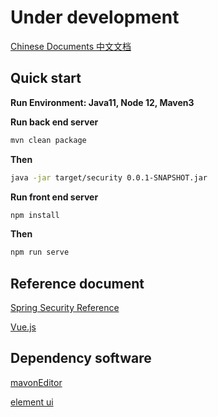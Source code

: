 # Under development

[Chinese Documents 中文文档](https://github.com/PuZhiweizuishuai/SpringSecurity-JWT-Vue-Deom/blob/master/README-Zh-CN.md)

## Quick start

**Run Environment: Java11, Node 12, Maven3**


**Run back end server**

```bash
mvn clean package
```

**Then**

```bash
java -jar target/security 0.0.1-SNAPSHOT.jar
```

**Run front end server**

```bash
npm install
```

**Then**

```bash
npm run serve
```

## Reference document

[Spring Security Reference](https://docs.spring.io/spring-security/site/docs/5.2.2.BUILD-SNAPSHOT/reference/htmlsingle/)


[Vue.js](https://cn.vuejs.org/)

## Dependency software

[mavonEditor](https://github.com/hinesboy/mavonEditor)

[element ui](https://element.eleme.io/)


